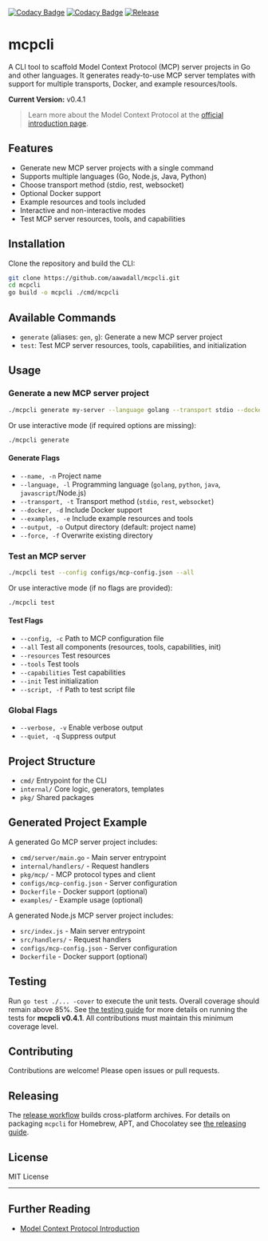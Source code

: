 [![Codacy Badge](https://app.codacy.com/project/badge/Grade/7b1f68b2c73c49e19e13a7e25f9de2f8)](https://app.codacy.com/gh/aawadall/mcpcli/dashboard?utm_source=gh&utm_medium=referral&utm_content=&utm_campaign=Badge_grade)
[![Codacy Badge](https://app.codacy.com/project/badge/Coverage/7b1f68b2c73c49e19e13a7e25f9de2f8)](https://app.codacy.com/gh/aawadall/mcpcli/dashboard?utm_source=gh&utm_medium=referral&utm_content=&utm_campaign=Badge_coverage)
[![Release](https://img.shields.io/github/v/release/aawadall/mcpcli?label=release)](https://github.com/aawadall/mcpcli/releases)

# mcpcli

A CLI tool to scaffold Model Context Protocol (MCP) server projects in Go and other languages. It generates ready-to-use MCP server templates with support for multiple transports, Docker, and example resources/tools.

**Current Version:** v0.4.1

> Learn more about the Model Context Protocol at the [official introduction page](https://modelcontextprotocol.io/introduction).

## Features

- Generate new MCP server projects with a single command
- Supports multiple languages (Go, Node.js, Java, Python)
- Choose transport method (stdio, rest, websocket)
- Optional Docker support
- Example resources and tools included
- Interactive and non-interactive modes
- Test MCP server resources, tools, and capabilities

## Installation

Clone the repository and build the CLI:

```bash
git clone https://github.com/aawadall/mcpcli.git
cd mcpcli
go build -o mcpcli ./cmd/mcpcli
```

## Available Commands

- `generate` (aliases: `gen`, `g`): Generate a new MCP server project
- `test`: Test MCP server resources, tools, capabilities, and initialization

## Usage

### Generate a new MCP server project

```bash
./mcpcli generate my-server --language golang --transport stdio --docker --examples
```

Or use interactive mode (if required options are missing):

```bash
./mcpcli generate
```

#### Generate Flags

- `--name, -n`         Project name
- `--language, -l`     Programming language (`golang`, `python`, `java`, `javascript`/Node.js)
- `--transport, -t`    Transport method (`stdio`, `rest`, `websocket`)
- `--docker, -d`       Include Docker support
- `--examples, -e`     Include example resources and tools
- `--output, -o`       Output directory (default: project name)
- `--force, -f`        Overwrite existing directory

### Test an MCP server

```bash
./mcpcli test --config configs/mcp-config.json --all
```

Or use interactive mode (if no flags are provided):

```bash
./mcpcli test
```

#### Test Flags

- `--config, -c`         Path to MCP configuration file
- `--all`                Test all components (resources, tools, capabilities, init)
- `--resources`          Test resources
- `--tools`              Test tools
- `--capabilities`       Test capabilities
- `--init`               Test initialization
- `--script, -f`         Path to test script file

### Global Flags

- `--verbose, -v`   Enable verbose output
- `--quiet, -q`     Suppress output

## Project Structure

- `cmd/`         Entrypoint for the CLI
- `internal/`    Core logic, generators, templates
- `pkg/`         Shared packages

## Generated Project Example

A generated Go MCP server project includes:

- `cmd/server/main.go` - Main server entrypoint
- `internal/handlers/` - Request handlers
- `pkg/mcp/`           - MCP protocol types and client
- `configs/mcp-config.json` - Server configuration
- `Dockerfile`         - Docker support (optional)
- `examples/`          - Example usage (optional)

A generated Node.js MCP server project includes:

- `src/index.js` - Main server entrypoint
- `src/handlers/` - Request handlers
- `configs/mcp-config.json` - Server configuration
- `Dockerfile` - Docker support (optional)

## Testing

Run `go test ./... -cover` to execute the unit tests. Overall coverage should remain above 85%.
See [the testing guide](doc/testing.md) for more details on running the tests for **mcpcli v0.4.1**.
All contributions must maintain this minimum coverage level.

## Contributing

Contributions are welcome! Please open issues or pull requests.

## Releasing

The [release workflow](.github/workflows/release.yml) builds cross-platform archives.
For details on packaging `mcpcli` for Homebrew, APT, and Chocolatey see
[the releasing guide](doc/releasing.md).

## License

MIT License

---

## Further Reading
- [Model Context Protocol Introduction](https://modelcontextprotocol.io/introduction)
